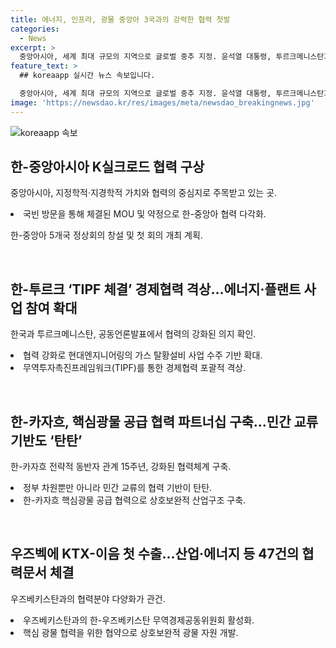 ```yaml
---
title: 에너지, 인프라, 광물 중앙아 3국과의 강력한 협력 첫발
categories:
  - News
excerpt: >
  중앙아시아, 세계 최대 규모의 지역으로 글로벌 중추 지정. 윤석열 대통령, 투르크메니스탄과 경제협력 강화. KTX-이음 우즈베키스탄 첫 수출, 47건 협력확대. 카자흐스탄과의 '탄탄'한 핵심광물 공급 파트너십. 정부, 한-중앙아 K실크로드 협력 구상 발표. 한반도 통일과 비핵화에 대한 중앙아시아 국가들의 지지 확인. 5개국 정상회의 개최 계획. ※이상, 정책브리핑 자료 출처: www.korea.kr
feature_text: >
  ## koreaapp 실시간 뉴스 속보입니다.

  중앙아시아, 세계 최대 규모의 지역으로 글로벌 중추 지정. 윤석열 대통령, 투르크메니스탄과 경제협력 강화. KTX-이음 우즈베키스탄 첫 수출, 47건 협력확대. 카자흐스탄과의 '탄탄'한 핵심광물 공급 파트너십. 정부, 한-중앙아 K실크로드 협력 구상 발표. 한반도 통일과 비핵화에 대한 중앙아시아 국가들의 지지 확인. 5개국 정상회의 개최 계획. ※이상, 정책브리핑 자료 출처: www.korea.kr
image: 'https://newsdao.kr/res/images/meta/newsdao_breakingnews.jpg'
---
```


<p><img src="https://newsdao.kr/res/images/meta/newsdao_breakingnews.jpg" alt="koreaapp 속보" /></p>

<h2 data-ke-size="size26">한-중앙아시아 K실크로드 협력 구상</h2>

<p data-ke-size="size16">중앙아시아, 지정학적·지경학적 가치와 협력의 중심지로 주목받고 있는 곳.</p>

<p><li>국빈 방문을 통해 체결된 MOU 및 약정으로 한-중앙아 협력 다각화.</li></p>

<p data-ke-size="size16">한-중앙아 5개국 정상회의 창설 및 첫 회의 개최 계획.</p>

<p data-ke-size="size16">&nbsp;</p>

<h2 data-ke-size="size26">한-투르크 ‘TIPF 체결’ 경제협력 격상…에너지·플랜트 사업 참여 확대</h2>

<p data-ke-size="size16">한국과 투르크메니스탄, 공동언론발표에서 협력의 강화된 의지 확인.</p>

<p><li>협력 강화로 현대엔지니어링의 가스 탈황설비 사업 수주 기반 확대.</li>
<li>무역투자촉진프레임워크(TIPF)를 통한 경제협력 포괄적 격상.</li></p>

<p data-ke-size="size16">&nbsp;</p>

<h2 data-ke-size="size26">한-카자흐, 핵심광물 공급 협력 파트너십 구축…민간 교류 기반도 ‘탄탄’</h2>

<p data-ke-size="size16">한-카자흐 전략적 동반자 관계 15주년, 강화된 협력체계 구축.</p>

<p><li>정부 차원뿐만 아니라 민간 교류의 협력 기반이 탄탄.</li>
<li>한-카자흐 핵심광물 공급 협력으로 상호보완적 산업구조 구축.</li></p>

<p data-ke-size="size16">&nbsp;</p>

<h2 data-ke-size="size26">우즈벡에 KTX-이음 첫 수출…산업·에너지 등 47건의 협력문서 체결</h2>

<p data-ke-size="size16">우즈베키스탄과의 협력분야 다양화가 관건.</p>

<p><li>우즈베키스탄과의 한-우즈베키스탄 무역경제공동위원회 활성화.</li>
<li>핵심 광물 협력을 위한 협약으로 상호보완적 광물 자원 개발.</li></p>

<p data-ke-size="size16">&nbsp;</p>

<p data-ke-size="size16"></p>

